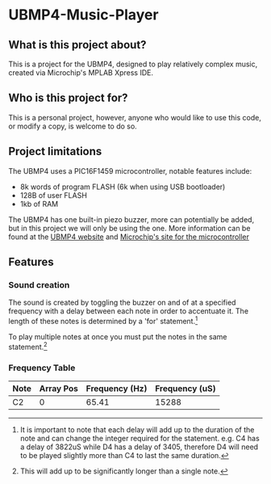# UBMP4-Music-Player

## What is this project about?

This is a project for the UBMP4, designed to play relatively complex music, created via Microchip's MPLAB Xpress IDE.

## Who is this project for?

This is a personal project, however, anyone who would like to use this code, or modify a copy, is welcome to do so.

## Project limitations

The UBMP4 uses a PIC16F1459 microcontroller, notable features include: 

- 8k words of program FLASH (6k when using USB bootloader)
- 128B of user FLASH
- 1kb of RAM

The UBMP4 has one built-in piezo buzzer, more can potentially be added, but in this project we will only be using the one.
More information can be found at the [UBMP4 website](https://mirobo.tech/ubmp4) and [Microchip's site for the microcontroller](https://www.microchip.com/en-us/product/PIC16F1459)

## Features

### Sound creation

The sound is created by toggling the buzzer on and of at a specified frequency with a delay between each note in order to accentuate it. The length of these notes is determined by a 'for' statement.[^1]

To play multiple notes at once you must put the notes in the same statement.[^2]

[^1]: It is important to note that each delay will add up to the duration of the note and can change the integer required for the statement. e.g. C4 has a delay of 3822uS while D4 has a delay of 3405, therefore D4 will need to be played slightly more than C4 to last the same duration.

[^2]: This will add up to be significantly longer than a single note.

### Frequency Table

| Note | Array Pos | Frequency (Hz) | Frequency (uS) | 
|---|---|---|---|
| C2 | 0 | 65.41 | 15288 |
